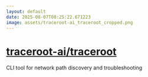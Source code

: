 ```yaml
---
layout: default
date: 2025-08-07T08:25:22.671223
image: assets/traceroot-ai_traceroot_cropped.png
---
```


# [traceroot-ai/traceroot](https://github.com/traceroot-ai/traceroot)

CLI tool for network path discovery and troubleshooting

